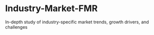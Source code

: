 # Industry-Market-FMR
In-depth study of industry-specific market trends, growth drivers, and challenges
